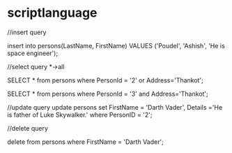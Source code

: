# scriptlanguage



//insert query

insert into persons(LastName, FirstName) VALUES ('Poudel', 'Ashish', 'He is space engineer');


//select query   *->all 

SELECT * from persons where PersonId = '2' or Address='Thankot';

SELECT * from persons where PersonId = '3' and Address='Thankot';

//update query
update persons set FirstName = 'Darth Vader', Details ='He is father of Luke Skywalker.' where PersonID = '2';

//delete query

delete from persons where FirstName = 'Darth Vader';